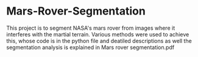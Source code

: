 # Mars-Rover-Segmentation

This project is to segment NASA's mars rover from images where it interferes with the martial terrain. 
Various methods were used to achieve this, whose code is in the python file and deatiled descriptions as well the segmentation analysis is explained in Mars rover segmentation.pdf

